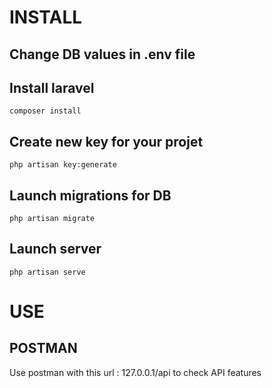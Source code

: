# INSTALL


## Change DB values in .env file

## Install laravel
`composer install`

## Create new key for your projet
`php artisan key:generate`

## Launch migrations for DB
`php artisan migrate`

## Launch server
`php artisan serve`


# USE

## POSTMAN
Use postman with this url : 127.0.0.1/api to check API features
